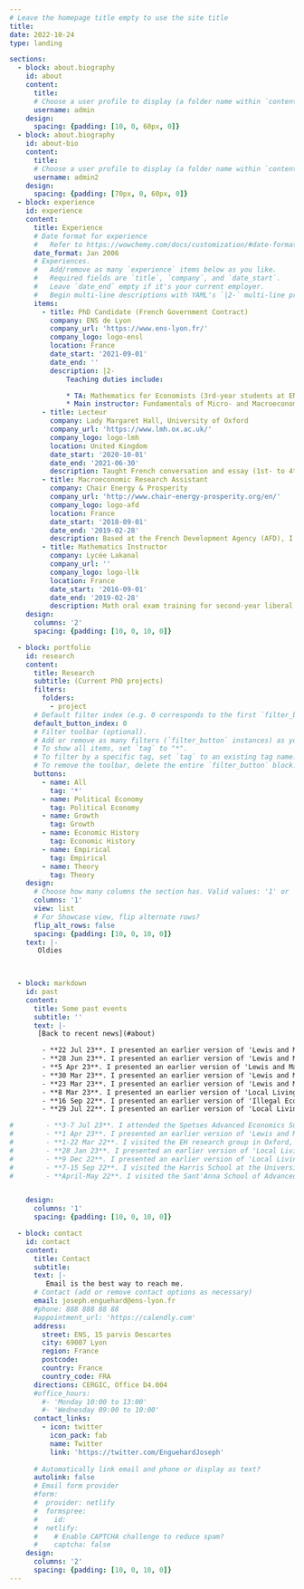 ```yaml
---
# Leave the homepage title empty to use the site title
title:
date: 2022-10-24
type: landing

sections:
  - block: about.biography
    id: about
    content:
      title: 
      # Choose a user profile to display (a folder name within `content/authors/`)
      username: admin
    design:
      spacing: {padding: [10, 0, 60px, 0]}
  - block: about.biography
    id: about-bio
    content:
      title:
      # Choose a user profile to display (a folder name within `content/authors/`)
      username: admin2
    design:
      spacing: {padding: [70px, 0, 60px, 0]}
  - block: experience
    id: experience
    content:
      title: Experience
      # Date format for experience
      #   Refer to https://wowchemy.com/docs/customization/#date-format
      date_format: Jan 2006
      # Experiences.
      #   Add/remove as many `experience` items below as you like.
      #   Required fields are `title`, `company`, and `date_start`.
      #   Leave `date_end` empty if it's your current employer.
      #   Begin multi-line descriptions with YAML's `|2-` multi-line prefix.
      items:
        - title: PhD Candidate (French Government Contract)
          company: ENS de Lyon
          company_url: 'https://www.ens-lyon.fr/'
          company_logo: logo-ensl
          location: France
          date_start: '2021-09-01'
          date_end: ''
          description: |2-
              Teaching duties include:

              * TA: Mathematics for Economists (3rd-year students at ENS Lyon)
              * Main instructor: Fundamentals of Micro- and Macroeconomics (graduate business students from EM Lyon)
        - title: Lecteur
          company: Lady Margaret Hall, University of Oxford
          company_url: 'https://www.lmh.ox.ac.uk/'
          company_logo: logo-lmh
          location: United Kingdom
          date_start: '2020-10-01'
          date_end: '2021-06-30'
          description: Taught French conversation and essay (1st- to 4th-year).
        - title: Macroeconomic Research Assistant
          company: Chair Energy & Prosperity 
          company_url: 'http://www.chair-energy-prosperity.org/en/'
          company_logo: logo-afd
          location: France
          date_start: '2018-09-01'
          date_end: '2019-02-28'
          description: Based at the French Development Agency (AFD), I worked on coupling the world macroeconomic model GEMMES with the climate model LOVECLIM in order to assess the regional impact of climate change.
        - title: Mathematics Instructor
          company: Lycée Lakanal 
          company_url: ''
          company_logo: logo-llk
          location: France
          date_start: '2016-09-01'
          date_end: '2019-02-28'
          description: Math oral exam training for second-year liberal arts undergraduate students.                      
    design:
      columns: '2'
      spacing: {padding: [10, 0, 10, 0]}

  - block: portfolio
    id: research
    content:
      title: Research
      subtitle: (Current PhD projects)
      filters:
        folders:
          - project
      # Default filter index (e.g. 0 corresponds to the first `filter_button` instance below).
      default_button_index: 0
      # Filter toolbar (optional).
      # Add or remove as many filters (`filter_button` instances) as you like.
      # To show all items, set `tag` to "*".
      # To filter by a specific tag, set `tag` to an existing tag name.
      # To remove the toolbar, delete the entire `filter_button` block.
      buttons:
        - name: All
          tag: '*'
        - name: Political Economy
          tag: Political Economy
        - name: Growth
          tag: Growth
        - name: Economic History
          tag: Economic History
        - name: Empirical
          tag: Empirical   
        - name: Theory
          tag: Theory
    design:
      # Choose how many columns the section has. Valid values: '1' or '2'.
      columns: '1'
      view: list
      # For Showcase view, flip alternate rows?
      flip_alt_rows: false
      spacing: {padding: [10, 0, 10, 0]}
    text: |-
       Oldies
    


  - block: markdown
    id: past
    content:
      title: Some past events
      subtitle: ''
      text: |-
       [Back to recent news](#about)

        - **22 Jul 23**. I presented an earlier version of 'Lewis and Malthus' at the World Cliometrics Conference.
        - **28 Jun 23**. I presented an earlier version of 'Lewis and Malthus' at the LAGV Public Economics Days (AMSE).
        - **5 Apr 23**. I presented an earlier version of 'Lewis and Malthus' at the ENSL-Bologna Junior Workshop.
        - **30 Mar 23**. I presented an earlier version of 'Lewis and Malthus' at the Long Run Dynamics in Economics Workshop at PSE.
        - **23 Mar 23**. I presented an earlier version of 'Lewis and Malthus' at the Lewis Lab Graduate Workshop in Manchester.
        - **8 Mar 23**. I presented an earlier version of 'Local Living Standards...' at the Graduate ESH Seminar in Oxford.
        - **16 Sep 22**. I presented an earlier version of 'Illegal Economy and Ideology' at the EHA Meeting's poster session.
        - **29 Jul 22**. I presented an earlier version of 'Local Living Standards in Colonial South Asia' at the WEHC.

#        - **3-7 Jul 23**. I attended the Spetses Advanced Economics Summer School on causal inference with Jeff Wooldridge.
#        - **1 Apr 23**. I presented an earlier version of 'Lewis and Malthus' at the EHS Conference's poster session.        
#        - **1-22 Mar 22**. I visited the EH research group in Oxford, invited by Steve Broadberry.
#        - **28 Jan 23**. I presented an earlier version of 'Local Living Standards in Colonial South Asia' at the ADRES Conference.
#        - **9 Dec 22**. I presented an earlier version of 'Local Living Standards in Colonial South Asia' at the AHEC Conference.
#        - **7-15 Sep 22**. I visited the Harris School at the University of Chicago, invited by Scott Gehlbach.
#        - **April-May 22**. I visited the Sant'Anna School of Advanced Studies in Pisa, invited by Alessandro Nuvolari.


    design:
      columns: '1'
      spacing: {padding: [10, 0, 10, 0]}

  - block: contact
    id: contact
    content:
      title: Contact
      subtitle:
      text: |-
         Email is the best way to reach me.
      # Contact (add or remove contact options as necessary)
      email: joseph.enguehard@ens-lyon.fr
      #phone: 888 888 88 88
      #appointment_url: 'https://calendly.com'
      address:
        street: ENS, 15 parvis Descartes
        city: 69007 Lyon
        region: France
        postcode:
        country: France
        country_code: FRA
      directions: CERGIC, Office D4.004
      #office_hours:
        #- 'Monday 10:00 to 13:00'
        #- 'Wednesday 09:00 to 10:00'
      contact_links:
        - icon: twitter
          icon_pack: fab
          name: Twitter
          link: 'https://twitter.com/EnguehardJoseph'
  
      # Automatically link email and phone or display as text?
      autolink: false
      # Email form provider
      #form:
      #  provider: netlify
      #  formspree:
      #    id:
      #  netlify:
      #    # Enable CAPTCHA challenge to reduce spam?
      #    captcha: false
    design:
      columns: '2'
      spacing: {padding: [10, 0, 10, 0]}
---
```

